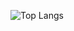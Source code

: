 ![Top Langs](https://github-readme-stats.vercel.app/api?username=IamRuaRua&theme=dracula&show_icons=true)
